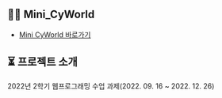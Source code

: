 ## 👩🏻 Mini_CyWorld
 - [Mini CyWorld 바로가기](https://mini-cyworld.netlify.app/)

## ⏳ 프로젝트 소개
2022년 2학기 웹프로그래밍 수업 과제(2022. 09. 16 ~ 2022. 12. 26)
